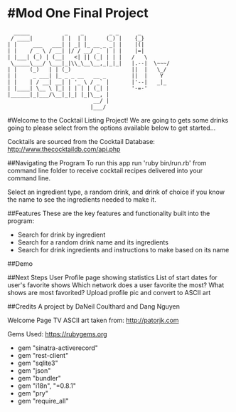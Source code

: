 #Mod One Final Project
========================
```
  _____           _    _        _ _      _
 / ____|         | |  | |      (_) |    {_}
| |     ___   ___| | _| |_ __ _ _| |    |(|
| |    / _ \ / __| |/ / __/ _` | | |    |=|
| |___| (_) | (__|   <| || (_| | | |   /   \
 \_____\___/ \___|_|\\_\__\__,_|_|_|   |.--|  \~~~/
| |    (_)   | | (_)                   ||  |   \_/
| |     _ ___| |_ _ _ __   __ _        ||  |    Y
| |    | / __| __| | '_ \ / _` |       |'--|   _|_
| |____| \__ \ |_| | | | | (_| |       '-=-'
|______|_|___/\__|_|_| |_|\__, |
                           __/ |
                          |___/
```
#Welcome to the Cocktail Listing Project!
We are going to gets some drinks going to please select
from the options available below to get started...

Cocktails are sourced from the Cocktail Database: http://www.thecocktaildb.com/api.php

##Navigating the Program
To run this app run 'ruby bin/run.rb' from command line folder to receive
 cocktail recipes delivered into your command line.

Select an ingredient type, a random drink, and drink of choice if you know the
name to see the ingredients needed to make it.

##Features
These are the key features and functionality built into the program:

- Search for drink by ingredient
- Search for a random drink name and its ingredients
- Search for drink ingredients and instructions to make based on its name

##Demo
<!-- You can see a video demo of our program at the directory below
app/assets/demo/mod1_project_demo.mov -->

##Next Steps
 User Profile page showing statistics
List of start dates for user's favorite shows
Which network does a user favorite the most?
What shows are most favorited?
Upload profile pic and convert to ASCII art

##Credits
A project by DaNeil Coulthard and Dang Nguyen

Welcome Page TV ASCII art taken from: http://patorjk.com

Gems Used: https://rubygems.org
- gem "sinatra-activerecord"
- gem "rest-client"
- gem "sqlite3"
- gem "json"
- gem "bundler"
- gem "i18n", "=0.8.1"
- gem "pry"
- gem "require_all"
